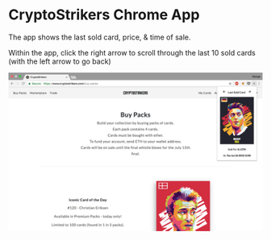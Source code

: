 # CryptoStrikers Chrome App

The app shows the last sold card, price, & time of sale.

Within the app, click the right arrow to scroll through the last 10 sold cards (with the left arrow to go back)

![Screenshot](app-screenshot.png)
